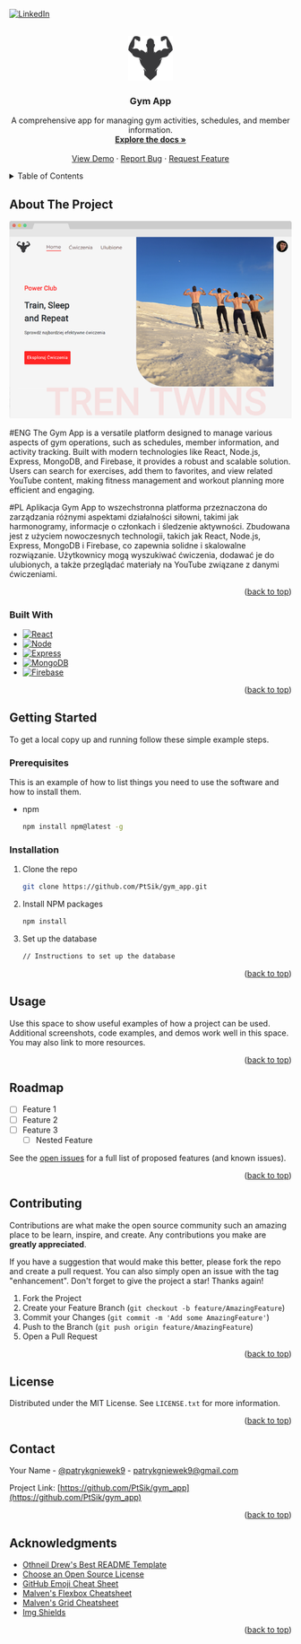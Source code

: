 
<!-- Improved compatibility of back to top link: See: https://github.com/othneildrew/Best-README-Template/pull/73 -->
<a id="readme-top"></a>
<!--
*** Thanks for checking out the Best-README-Template. If you have a suggestion
*** that would make this better, please fork the repo and create a pull request
*** or simply open an issue with the tag "enhancement".
*** Don't forget to give the project a star!
*** Thanks again! Now go create something AMAZING! :D
-->



<!-- PROJECT SHIELDS -->
<!--
*** I'm using markdown "reference style" links for readability.
*** Reference links are enclosed in brackets [ ] instead of parentheses ( ).
*** See the bottom of this document for the declaration of the reference variables
*** for contributors-url, forks-url, etc. This is an optional, concise syntax you may use.
*** https://www.markdownguide.org/basic-syntax/#reference-style-links
-->
[![LinkedIn][linkedin-shield]][linkedin-url]



<!-- PROJECT LOGO -->
<br />
<div align="center">
  <a href="https://github.com/PtSik/gym_app">
    <img src="images/logo.png" alt="Logo" width="80" height="80">
  </a>

<h3 align="center">Gym App</h3>

  <p align="center">
    A comprehensive app for managing gym activities, schedules, and member information.
    <br />
    <a href="https://github.com/PtSik/gym_app"><strong>Explore the docs »</strong></a>
    <br />
    <br />
    <a href="https://github.com/PtSik/gym_app">View Demo</a>
    ·
    <a href="https://github.com/PtSik/gym_app/issues/new?labels=bug&template=bug-report---.md">Report Bug</a>
    ·
    <a href="https://github.com/PtSik/gym_app/issues/new?labels=enhancement&template=feature-request---.md">Request Feature</a>
  </p>
</div>



<!-- TABLE OF CONTENTS -->
<details>
  <summary>Table of Contents</summary>
  <ol>
    <li>
      <a href="#about-the-project">About The Project</a>
      <ul>
        <li><a href="#built-with">Built With</a></li>
      </ul>
    </li>
    <li>
      <a href="#getting-started">Getting Started</a>
      <ul>
        <li><a href="#prerequisites">Prerequisites</a></li>
        <li><a href="#installation">Installation</a></li>
      </ul>
    </li>
    <li><a href="#usage">Usage</a></li>
    <li><a href="#roadmap">Roadmap</a></li>
    <li><a href="#contributing">Contributing</a></li>
    <li><a href="#license">License</a></li>
    <li><a href="#contact">Contact</a></li>
    <li><a href="#acknowledgments">Acknowledgments</a></li>
  </ol>
</details>



<!-- ABOUT THE PROJECT -->
## About The Project

[![Product Name Screen Shot][product-screenshot]](https://example.com)

#ENG
The Gym App is a versatile platform designed to manage various aspects of gym operations, such as schedules, member information, and activity tracking. Built with modern technologies like React, Node.js, Express, MongoDB, and Firebase, it provides a robust and scalable solution. Users can search for exercises, add them to favorites, and view related YouTube content, making fitness management and workout planning more efficient and engaging.

#PL
Aplikacja Gym App to wszechstronna platforma przeznaczona do zarządzania różnymi aspektami działalności siłowni, takimi jak harmonogramy, informacje o członkach i śledzenie aktywności. Zbudowana jest z użyciem nowoczesnych technologii, takich jak React, Node.js, Express, MongoDB i Firebase, co zapewnia solidne i skalowalne rozwiązanie. Użytkownicy mogą wyszukiwać ćwiczenia, dodawać je do ulubionych, a także przeglądać materiały na YouTube związane z danymi ćwiczeniami.

<p align="right">(<a href="#readme-top">back to top</a>)</p>



### Built With

* [![React][React.js]][React-url]
* [![Node][Node.js]][Node-url]
* [![Express][Express.js]][Express-url]
* [![MongoDB][MongoDB]][MongoDB-url]
* [![Firebase][Firebase]][Firebase-url]

<p align="right">(<a href="#readme-top">back to top</a>)</p>



<!-- GETTING STARTED -->
## Getting Started

To get a local copy up and running follow these simple example steps.

### Prerequisites

This is an example of how to list things you need to use the software and how to install them.
* npm
  ```sh
  npm install npm@latest -g
  ```

### Installation

1. Clone the repo
   ```sh
   git clone https://github.com/PtSik/gym_app.git
   ```
2. Install NPM packages
   ```sh
   npm install
   ```
3. Set up the database
   ```sh
   // Instructions to set up the database
   ```

<p align="right">(<a href="#readme-top">back to top</a>)</p>



<!-- USAGE EXAMPLES -->
## Usage

Use this space to show useful examples of how a project can be used. Additional screenshots, code examples, and demos work well in this space. You may also link to more resources.

<p align="right">(<a href="#readme-top">back to top</a>)</p>



<!-- ROADMAP -->
## Roadmap

- [ ] Feature 1
- [ ] Feature 2
- [ ] Feature 3
  - [ ] Nested Feature

See the [open issues](https://github.com/PtSik/gym_app/issues) for a full list of proposed features (and known issues).

<p align="right">(<a href="#readme-top">back to top</a>)</p>



<!-- CONTRIBUTING -->
## Contributing

Contributions are what make the open source community such an amazing place to be learn, inspire, and create. Any contributions you make are **greatly appreciated**.

If you have a suggestion that would make this better, please fork the repo and create a pull request. You can also simply open an issue with the tag "enhancement".
Don't forget to give the project a star! Thanks again!

1. Fork the Project
2. Create your Feature Branch (`git checkout -b feature/AmazingFeature`)
3. Commit your Changes (`git commit -m 'Add some AmazingFeature'`)
4. Push to the Branch (`git push origin feature/AmazingFeature`)
5. Open a Pull Request

<p align="right">(<a href="#readme-top">back to top</a>)</p>



<!-- LICENSE -->
## License

Distributed under the MIT License. See `LICENSE.txt` for more information.

<p align="right">(<a href="#readme-top">back to top</a>)</p>



<!-- CONTACT -->
## Contact

Your Name - [@patrykgniewek9](https://x.com/patrykgniewek9) - patrykgniewek9@gmail.com

Project Link: [https://github.com/PtSik/gym_app](https://github.com/PtSik/gym_app)

<p align="right">(<a href="#readme-top">back to top</a>)</p>



<!-- ACKNOWLEDGMENTS -->
## Acknowledgments

* [Othneil Drew's Best README Template](https://github.com/othneildrew/Best-README-Template)
* [Choose an Open Source License](https://choosealicense.com)
* [GitHub Emoji Cheat Sheet](https://www.webpagefx.com/tools/emoji-cheat-sheet)
* [Malven's Flexbox Cheatsheet](https://flexbox.malven.co/)
* [Malven's Grid Cheatsheet](https://grid.malven.co/)
* [Img Shields](https://shields.io)

<p align="right">(<a href="#readme-top">back to top</a>)</p>



<!-- MARKDOWN LINKS & IMAGES -->
[contributors-shield]: https://img.shields.io/github/contributors/github_username/repo_name.svg?style=for-the-badge
[contributors-url]: https://github.com/PtSik/gym_app/graphs/contributors
[forks-shield]: https://img.shields.io/github/forks/github_username/repo_name.svg?style=for-the-badge
[forks-url]: https://github.com/PtSik/gym_app/forks
[stars-shield]: https://img.shields.io/github/stars/github_username/repo_name.svg?style=for-the-badge
[stars-url]: https://github.com/PtSik/gym_app/stargazers
[issues-shield]: https://img.shields.io/github/issues/github_username/repo_name.svg?style=for-the-badge
[issues-url]: https://github.com/PtSik/gym_app/issues
[license-shield]: https://img.shields.io/github/license/github_username/repo_name.svg?style=for-the-badge
[license-url]: https://github.com/PtSik/gym_app/blob/master/LICENSE.txt
[linkedin-shield]: https://img.shields.io/badge/-LinkedIn-black.svg?style=for-the-badge&logo=linkedin&colorB=555
[linkedin-url]: https://www.linkedin.com/in/patryk-gniewek-717046256/
[product-screenshot]: images/screenshot.png
[React.js]: https://img.shields.io/badge/React-20232A?style=for-the-badge&logo=react&logoColor=61DAFB
[React-url]: https://reactjs.org/
[Node.js]: https://img.shields.io/badge/Node.js-v1.2.6-green?style=for-the-badge&logo=node.js&logoColor=white
[Node-url]: https://nodejs.org/en
[Express.js]: https://img.shields.io/badge/Express.js-v4.17.13-blue?style=for-the-badge&logo=express&logoColor=white
[Express-url]: https://expressjs.com/
[MongoDB]: https://img.shields.io/badge/MongoDB-v5.0.3-green?style=for-the-badge&logo=mongodb&logoColor=white
[MongoDB-url]: https://www.mongodb.com/
[Firebase]: https://img.shields.io/badge/Firebase-v9.6.1-orange?style=for-the-badge&logo=firebase&logoColor=white
[Firebase-url]: https://firebase.google.com/